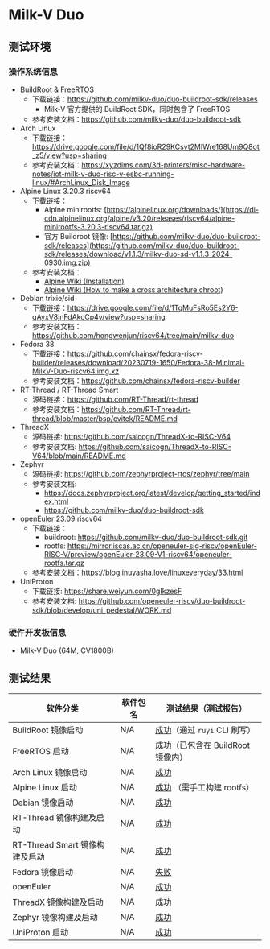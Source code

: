 # Milk-V Duo

## 测试环境

### 操作系统信息

- BuildRoot & FreeRTOS
  - 下载链接：https://github.com/milkv-duo/duo-buildroot-sdk/releases
    - Milk-V 官方提供的 BuildRoot SDK，同时包含了 FreeRTOS
  - 参考安装文档：https://github.com/milkv-duo/duo-buildroot-sdk
- Arch Linux
  - 下载链接：https://drive.google.com/file/d/1Qf8ioR29KCsvt2MIWre168Um9Q8ot_z5/view?usp=sharing
  - 参考安装文档：https://xyzdims.com/3d-printers/misc-hardware-notes/iot-milk-v-duo-risc-v-esbc-running-linux/#ArchLinux_Disk_Image
- Alpine Linux 3.20.3 riscv64
  - 下载链接：
    - Alpine minirootfs: [https://alpinelinux.org/downloads/](https://dl-cdn.alpinelinux.org/alpine/v3.20/releases/riscv64/alpine-minirootfs-3.20.3-riscv64.tar.gz)
    - 官方 Buildroot 镜像: [https://github.com/milkv-duo/duo-buildroot-sdk/releases](https://github.com/milkv-duo/duo-buildroot-sdk/releases/download/v1.1.3/milkv-duo-sd-v1.1.3-2024-0930.img.zip)
  - 参考安装文档：
    - [Alpine Wiki (Installation)](https://wiki.alpinelinux.org/wiki/Installation)
    - [Alpine Wiki (How to make a cross architecture chroot)](https://wiki.alpinelinux.org/wiki/How_to_make_a_cross_architecture_chroot)
- Debian trixie/sid
  - 下载链接：https://drive.google.com/file/d/1TqMuFsRo5Es2Y6-qAyxV8jnFdAkcCp4v/view?usp=sharing
  - 参考安装文档：https://github.com/hongwenjun/riscv64/tree/main/milkv-duo
- Fedora 38
  - 下载链接：https://github.com/chainsx/fedora-riscv-builder/releases/download/20230719-1650/Fedora-38-Minimal-MilkV-Duo-riscv64.img.xz
  - 参考安装文档：https://github.com/chainsx/fedora-riscv-builder
- RT-Thread / RT-Thread Smart
  - 源码链接：https://github.com/RT-Thread/rt-thread
  - 参考安装文档：https://github.com/RT-Thread/rt-thread/blob/master/bsp/cvitek/README.md
- ThreadX
  - 源码链接: https://github.com/saicogn/ThreadX-to-RISC-V64
  - 参考安装文档: https://github.com/saicogn/ThreadX-to-RISC-V64/blob/main/README.md
- Zephyr
  - 源码链接: https://github.com/zephyrproject-rtos/zephyr/tree/main
  - 参考安装文档:
      - https://docs.zephyrproject.org/latest/develop/getting_started/index.html
      - https://github.com/milkv-duo/duo-buildroot-sdk
- openEuler 23.09 riscv64
  - 下载链接：
    - buildroot: https://github.com/milkv-duo/duo-buildroot-sdk.git
    - rootfs: https://mirror.iscas.ac.cn/openeuler-sig-riscv/openEuler-RISC-V/preview/openEuler-23.09-V1-riscv64/openeuler-rootfs.tar.gz
  - 参考安装文档：https://blog.inuyasha.love/linuxeveryday/33.html
- UniProton
  - 下载链接: https://share.weiyun.com/0gIkzesF
  - 参考安装文档: https://github.com/openeuler-riscv/duo-buildroot-sdk/blob/develop/uni_pedestal/WORK.md

### 硬件开发板信息

- Milk-V Duo (64M, CV1800B)

## 测试结果

| 软件分类                       | 软件包名 | 测试结果（测试报告）                          |
| ------------------------------ | -------- | --------------------------------------------- |
| BuildRoot 镜像启动             | N/A      | [成功][Duo]（通过 `ruyi` CLI 刷写）           |
| FreeRTOS 启动                  | N/A      | [成功][FreeRTOS]（已包含在 BuildRoot 镜像内） |
| Arch Linux 镜像启动            | N/A      | [成功][Arch]                                  |
| Alpine Linux 启动              | N/A      | [成功][Alpine] （需手工构建 rootfs）          |
| Debian 镜像启动                | N/A      | [成功][Debian]                                |
| RT-Thread 镜像构建及启动       | N/A      | [成功][RT-Thread]                             |
| RT-Thread Smart 镜像构建及启动 | N/A      | [成功][RT-Smart]                              |
| Fedora 镜像启动                | N/A      | [失败][Fedora]                                |
| openEuler                      | N/A      | [成功][oE]                                    |
| ThreadX 镜像构建及启动         | N/A      | [成功][ThreadX]                               |
| Zephyr  镜像构建及启动         | N/A      | [成功][Zephyr]                                |
| UniProton 启动                 | N/A      | [成功][UniProton]                             |

[Duo]: ./BuildRoot/README_zh.md
[Arch]: ./ArchLinux/README_zh.md
[Alpine]: ./Alpine/README_zh.md
[Debian]: ./Debian/README_zh.md
[Fedora]: ./Fedora/README_zh.md
[RT-Thread]: ./RT-Thread/README_zh.md
[RT-Smart]: ./RT-Smart/README_RTSmart_zh.md
[FreeRTOS]: ./FreeRTOS/README_zh.md
[oE]: ./openEuler/README_zh.md
[ThreadX]: ./ThreadX/README_zh.md
[Zephyr]: ./Zephyr/README_zh.md
[UniProton]: ./UniProton/README.md
